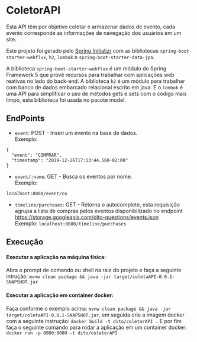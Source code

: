 # ColetorAPI
Esta API têm por objetivo coletar e armazenar dados de evento, cada 
evento corresponde as informações de navegação dos usuários em um site.

Este projeto foi gerado pelo [Spring Initializr](https://start.spring.io/) com as bibliotecas `spring-boot-starter-webflux`, `h2`, `lombok` e `spring-boot-starter-data-jpa`.

A biblioteca `spring-boot-starter-webflux` é um módulo do Spring Framework 5 que provê recursos para trabalhar com aplicações web reativas no lado do back-end.
A biblioteca `h2` é um módulo para trabalhar com banco de dados embarcado relacional escrito em java. 
E o `lombok` é uma API para simplificar o uso de métodos gets e sets com o código mais limpo, esta biblioteca foi usada no pacote model.

## EndPoints

* `event`: POST - Inseri um evento na base de dados.  <br />
Exemplo: 
````
{
  "event": "COMPRAR",
  "timestamp": "2019-12-26T17:13:44.560-02:00"
}
````


* `event/:name`: GET - Busca os eventos por nome. <br />
Exemplo: 
````
localhost:8080/event/co
````
* `timeline/purchases`: GET -  Retorna o autocomplete, 
esta requisição agrupa a lista de compras pelos eventos disponibilizado no endpoint https://storage.googleapis.com/dito-questions/events.json <br />
Exemplo: `localhost:8080/timeline/purchases` 


## Execução
#### Executar a aplicação na máquina física:
Abra o prompt de comando ou shell na raiz do projeto e faça a seguinte intrução:
`mvnw clean package && java -jar target/coletaAPI-0.0.1-SNAPSHOT.jar`

#### Executar a aplicação em container docker:
Faça conforme o exemplo acima:
`mvnw clean package && java -jar target/coletaAPI-0.0.1-SNAPSHOT.jar`, 
em seguida crie a imagem docker com a seguinte instrução:
`docker build -t dito/coletorAPI .`
E por fim faça o seguinte comando para rodar a aplicação em um container docker:
`docker run -p 8080:8080 -t dito/coletorAPI`
